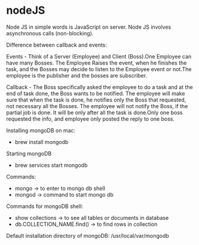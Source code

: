 # nodeJS
Node JS in simple words is JavaScript on server.
Node JS involves asynchronous calls (non-blocking).

Difference between callback and events:

Events - Think of a Server (Employee) and Client (Boss).One Employee can have many Bosses. The Employee Raises the event, when he finishes the task, and the Bosses may decide to listen to the Employee event or not.The employee is the publisher and the bosses are subscriber.

Callback - The Boss specifically asked the employee to do a task and at the end of task done, the Boss wants to be notified. The employee will make sure that when the task is done, he notifies only the Boss that requested, not necessary all the Bosses. The employee will not notify the Boss, if the partial job is done. It will be only after all the task is done.Only one boss requested the info, and employee only posted the reply to one boss.

Installing mongoDB on mac:
 - brew install mongodb

 Starting mongoDB
 - brew services start mongodb

 Commands:
 - mongo -> to enter to mongo db shell
 - mongod -> command to start mongo db

 
 Commands for mongoDB shell:
 - show collections -> to see all tables or documents in database
 - db.COLLECTION_NAME.find() -> to find rows in collection

Default installation directory of mongoDB:
/usr/local/var/mongodb